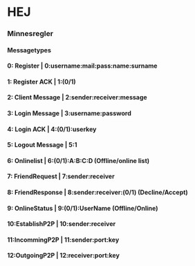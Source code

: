# HEJ

### Minnesregler

#### Messagetypes 
#### 0: Register        |   0:username:mail:pass:name:surname
#### 1: Register ACK    |   1:(0/1)
#### 2: Client Message  |   2:sender:receiver:message
#### 3: Login Message   |   3:username:password
#### 4: Login ACK       |   4:(0/1):userkey
#### 5: Logout Message  |   5:1
#### 6: Onlinelist      |   6:(0/1):A:B:C:D           (Offline/online list)
#### 7: FriendRequest   |   7:sender:receiver
#### 8: FriendResponse  |   8:sender:receiver:(0/1)   (Decline/Accept)
#### 9: OnlineStatus    |   9:(0/1):UserName                   (Offline/Online)
#### 10:EstablishP2P    |  10:sender:receiver
#### 11:IncommingP2P    |  11:sender:port:key
#### 12:OutgoingP2P     |  12:receiver:port:key